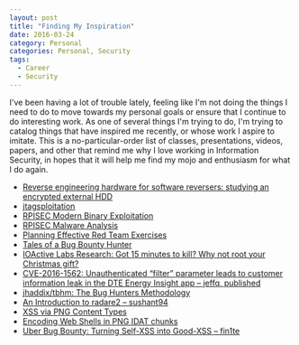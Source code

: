 ```yaml
---
layout: post
title: "Finding My Inspiration"
date: 2016-03-24
category: Personal
categories: Personal, Security
tags:
  - Career
  - Security
---
```


I've been having a lot of trouble lately, feeling like I'm not doing the things
I need to do to move towards my personal goals or ensure that I continue to do
interesting work.  As one of several things I'm trying to do, I'm trying to
catalog things that have inspired me recently, or whose work I aspire to imitate.
This is a no-particular-order list of classes, presentations, videos, papers,
and other that remind me why I love working in Information Security, in hopes
that it will help me find my mojo and enthusiasm for what I do again.

* [Reverse engineering hardware for software reversers: studying an encrypted external HDD](https://hardwear.io/document/Slide-hardware_re_for_software_reversers-By-Czarny-Rigo.pdf)
* [jtagsploitation](https://github.com/syncsrc/jtagsploitation)
* [RPISEC Modern Binary Exploitation](https://github.com/RPISEC/MBE)
* [RPISEC Malware Analysis](https://github.com/RPISEC/Malware)
* [Planning Effective Red Team Exercises](https://www.youtube.com/watch?v=E-rKsiXl3To)
* [Tales of a Bug Bounty Hunter](https://www.arneswinnen.net/2016/02/the-tales-of-a-bug-bounty-hunter-10-interesting-vulnerabilities-in-instagram/)
* [IOActive Labs Research: Got 15 minutes to kill? Why not root your Christmas gift?](https://ioactive.com/got-15-minutes-to-kill-why-not-root-your-christmas-gift/)
* [CVE-2016-1562: Unauthenticated “filter” parameter leads to customer information leak in the DTE Energy Insight app – jeffq, published](http://jeffq.com/blog/dteenergy-insight/)
* [jhaddix/tbhm: The Bug Hunters Methodology](https://github.com/jhaddix/tbhm)
* [An Introduction to radare2 – sushant94](http://sushant94.me/2015/05/31/Introduction_to_radare2/)
* [XSS via PNG Content Types](https://fin1te.net/articles/xss-on-facebook-via-png-content-types/)
* [Encoding Web Shells in PNG IDAT chunks](https://www.idontplaydarts.com/2012/06/encoding-web-shells-in-png-idat-chunks/)
* [Uber Bug Bounty: Turning Self-XSS into Good-XSS – fin1te](https://fin1te.net/articles/uber-turning-self-xss-into-good-xss/)
